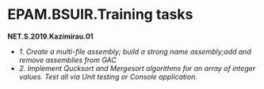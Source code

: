 # EPAM.BSUIR.Training tasks
**NET.S.2019.Kazimirau.01**
- *1. Create a multi-file assembly; build a strong name assembly;add and remove assemblies from GAC* 
- *2. Implement Qucksort and Mergesort algorithms for an array of integer values. Test all via Unit testing or Console application.*

